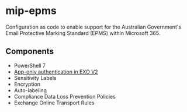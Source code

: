 # mip-epms
Configuration as code to enable support for the Australian Government's Email Protective Marking Standard (EPMS) within Microsoft 365. 

## Components

- PowerShell 7
- [App-only authentication in EXO V2](https://docs.microsoft.com/en-us/powershell/exchange/app-only-auth-powershell-v2?view=exchange-ps)
- Sensitivity Labels
- Encryption
- Auto-labeling
- Compliance Data Loss Prevention Policies
- Exchange Online Transport Rules